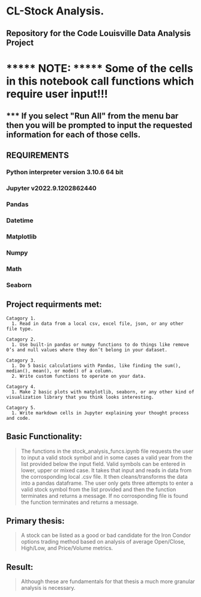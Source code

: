 #  CL-Stock Analysis.
## Repository for the Code Louisville Data Analysis Project

#  ***** NOTE: ***** Some of the cells in this notebook call functions which require user input!!!
## *** If you select "Run All" from the menu bar then you will be prompted to input the requested information for each of those cells.

## **REQUIREMENTS**
### Python interpreter version 3.10.6 64 bit
### Jupyter  v2022.9.1202862440 
### Pandas
### Datetime
### Matplotlib
### Numpy
### Math
### Seaborn

## Project requirments met:
    Catagory 1.
      1. Read in data from a local csv, excel file, json, or any other file type.

    Catagory 2.
      1. Use built-in pandas or numpy functions to do things like remove 0’s and null values where they don’t belong in your dataset.

    Catagory 3.
      1. Do 5 basic calculations with Pandas, like finding the sum(), median(), mean(), or mode() of a column.
      2. Write custom functions to operate on your data.

    Catagory 4.
      1. Make 2 basic plots with matplotlib, seaborn, or any other kind of visualization library that you think looks interesting.

    Catagory 5.
      1. Write markdown cells in Jupyter explaining your thought process and code.


## Basic Functionality:
> The functions in the stock_analysis_funcs.ipynb file requests the user to input a valid stock symbol and in some cases a valid year from the list provided below the input field. 
> Valid symbols can be entered in lower, upper or mixed case. It takes that input and reads in data from the corrosponding local .csv file. 
> It then cleans/transforms the data into a pandas dataframe.
> The user only gets three attempts to enter a valid stock symbol from the list provided and then the function terminates and returns a message.
> If no corrosponding file is found the function terminates and returns a message.

## Primary thesis:
> A stock can be listed as a good or bad candidate for the Iron Condor options trading method based on analysis of average Open/Close,
> High/Low, and Price/Volume metrics.

## Result:
> Although these are fundamentals for that thesis a much more granular analysis is necessary.